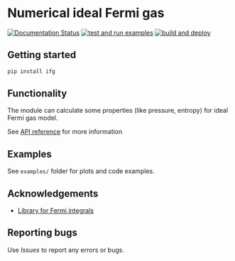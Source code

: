 # Numerical ideal Fermi gas

[![Documentation Status](https://readthedocs.org/projects/ifg-py/badge/?version=latest)](https://ifg-py.readthedocs.io/en/latest/?badge=latest)
[![test and run examples](https://github.com/alekseik1/ifg-py/workflows/test%20and%20run%20examples/badge.svg)](https://github.com/alekseik1/ifg-py/actions?query=workflow%3A%22test+and+run+examples%22)
[![build and deploy](https://github.com/alekseik1/ifg-py/workflows/build%20and%20deploy/badge.svg)](https://github.com/alekseik1/ifg-py/actions)

## Getting started
```bash
pip install ifg
```

## Functionality
The module can calculate some properties (like pressure, entropy) for ideal Fermi gas model.

See [API reference](https://ifg-py.readthedocs.io/en/latest/) for more information


## Examples
See `examples/` folder for plots and code examples.

## Acknowledgements
- [Library for Fermi integrals](https://pypi.org/project/fdint/)


## Reporting bugs
Use *Issues* to report any errors or bugs.
